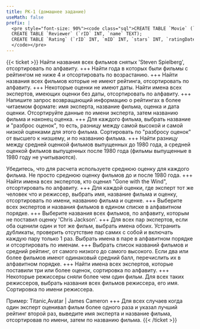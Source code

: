 ```yaml
---
title: РК-1 (домашнее задание)
useMath: false
prefix: |
  <pre style="font-size: 90%"><code class="sql">CREATE TABLE `Movie` (`mID` INT, `title` TEXT, `year` INT, `director` TEXT);
  CREATE TABLE `Reviewer` (`rID` INT, `name` TEXT);
  CREATE TABLE `Rating` (`rID` INT, `mID` INT, `stars` INT, `ratingDate` DATE);
  </code></pre>
---
```

{{< ticket >}}
Найти названия всех фильмов снятых 'Steven Spielberg', отсортировать по алфавиту.
+++
Найти года в которых были фильмы с рейтингом не ниже 4 и отсортировать по возрастанию.
+++
Найти названия всех фильмов которые не имеют рейтинга, отсортировать по алфавиту.
+++
Некоторые оценки не имеют даты. Найти имена всех экспертов, имеющих оценки без даты, отсортировать по алфавиту.
+++
Напишите запрос возвращающий информацию о рейтингах в более читаемом формате: имя эксперта, название фильма, оценка и дата оценки. Отсортируйте данные по имени эксперта, затем названию фильма и наконец оценка.
+++
Для каждого фильма, выбрать название и "разброс оценок", то есть, разницу между самой высокой и самой низкой оценками для этого фильма. Сортировать по "разбросу оценок" от высшего к низшему, и по названию фильма.
+++
Найти разницу между средней оценкой фильмов выпущенных до 1980 года, а средней оценкой фильмов выпущенных после 1980 года (фильмы выпущенные в 1980 году не учитываются).

Убедитесь, что для расчета используете среднюю оценку для каждого фильма. Не просто среднюю оценку фильмов до и после 1980 года.
+++
Найти имена всех экспертов, кто оценил "Gone with the Wind", отсортировать по алфавиту.
+++
Для каждой оценки, где эксперт тот же человек что и режиссер, выбрать имя, название фильма и оценку, отсортировать по имени, названию фильма и оценке.
+++
Выберите всех экспертов и названия фильмов в едином списке в алфавитном порядке.
+++
Выберите названия всех фильмов, по алфавиту, которым не поставил оценку 'Chris Jackson'.
+++
Для всех пар экспертов, если оба оценили один и тот же фильм, выбрать имена обоих. Устранить дубликаты, проверить отсутствие пар самих с собой и включать каждую пару только 1 раз. Выбрать имена в паре в алфавитном порядке и отсортировать по именам.
+++
Выбрать список названий фильмов и средний рейтинг, от самого низкого до самого высокого. Если два или более фильмов имеют одинаковый средний балл, перечислить их в алфавитном порядке.
+++
Найти имена всех экспертов, которые поставили три или более оценок, сортировка по алфавиту.
+++
Некоторые режиссеры сняли более чем один фильм. Для всех таких режиссеров, выбрать названия всех фильмов режиссера, его имя. Сортировка по имени режиссера.

Пример: Titanic,Avatar | James Cameron
+++
Для всех случаев когда один эксперт оценивал фильм более одного раза и указал лучший рейтинг второй раз, выведите имя эксперта и название фильма, отсортировав по имени, затем по названию фильма.
{{< /ticket >}}

